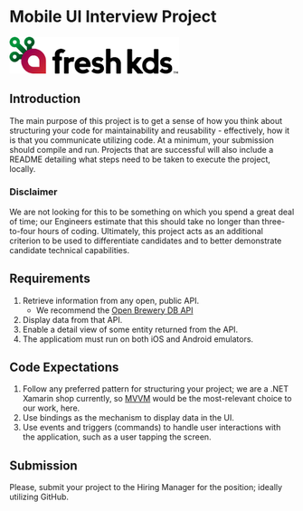 # Mobile UI Interview Project

<img src="./fresh-kds-logo-full-black.png" width="300px"/>

## Introduction

The main purpose of this project is to get a sense of how you think about structuring your code for maintainability and reusability - effectively, how it is that you communicate utilizing code. At a minimum, your submission should compile and run. Projects that are successful will also include a README detailing what steps need to be taken to execute the project, locally.

### Disclaimer

We are not looking for this to be something on which you spend a great deal of time; our Engineers estimate that this should take no longer than three-to-four hours of coding. Ultimately, this project acts as an additional criterion to be used to differentiate candidates and to better demonstrate candidate technical capabilities.

## Requirements

1. Retrieve information from any open, public API.
   - We recommend the [Open Brewery DB API](https://www.openbrewerydb.org/documentation)
3. Display data from that API.
4. Enable a detail view of some entity returned from the API.
5. The applicatiom must run on both iOS and Android emulators.

## Code Expectations

1. Follow any preferred pattern for structuring your project; we are a .NET Xamarin shop currently, so [MVVM](https://learn.microsoft.com/en-us/dotnet/architecture/maui/mvvm#the-mvvm-pattern) would be the most-relevant choice to our work, here. 
1. Use bindings as the mechanism to display data in the UI.
1. Use events and triggers (commands) to handle user interactions with the application, such as a user tapping the screen.

## Submission

Please, submit your project to the Hiring Manager for the position; ideally utilizing GitHub.
